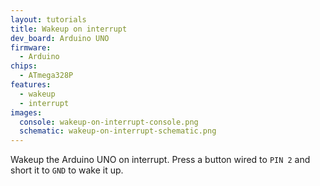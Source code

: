 ```yaml
---
layout: tutorials
title: Wakeup on interrupt
dev_board: Arduino UNO
firmware:
  - Arduino
chips:
  - ATmega328P
features:
  - wakeup
  - interrupt
images:
  console: wakeup-on-interrupt-console.png
  schematic: wakeup-on-interrupt-schematic.png
---
```


Wakeup the Arduino UNO on interrupt. Press a button wired to `PIN 2` and short it to `GND` to wake it up.

